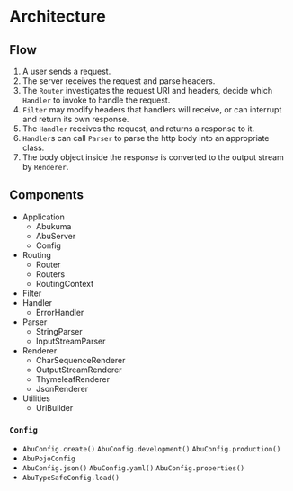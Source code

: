 # Architecture

## Flow

1. A user sends a request.
2. The server receives the request and parse headers.
3. The `Router` investigates the request URI and headers,
    decide which `Handler` to invoke to handle the request.
4. `Filter` may modify headers that handlers will receive, or can interrupt and return its own response.
5. The `Handler` receives the request, and returns a response to it.
6. `Handler`s can call `Parser` to parse the http body into an appropriate class.
7. The body object inside the response is converted to the output stream by `Renderer`.


## Components

* Application
    * Abukuma
    * AbuServer
    * Config
* Routing
    * Router
    * Routers
    * RoutingContext
* Filter
* Handler
    * ErrorHandler
* Parser
    * StringParser
    * InputStreamParser
* Renderer
    * CharSequenceRenderer
    * OutputStreamRenderer
    * ThymeleafRenderer
    * JsonRenderer
* Utilities
    * UriBuilder


### `Config`

* `AbuConfig.create()` `AbuConfig.development()` `AbuConfig.production()`
* `AbuPojoConfig`
* `AbuConfig.json()` `AbuConfig.yaml()` `AbuConfig.properties()`
* `AbuTypeSafeConfig.load()`

